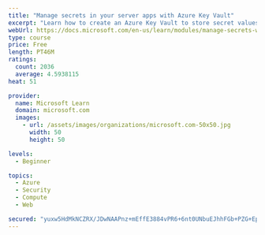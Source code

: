 ```yaml
---
title: "Manage secrets in your server apps with Azure Key Vault"
excerpt: "Learn how to create an Azure Key Vault to store secret values and how to enable secure access to the vault."
webUrl: https://docs.microsoft.com/en-us/learn/modules/manage-secrets-with-azure-key-vault/
type: course
price: Free
length: PT46M
ratings:
  count: 2036
  average: 4.5938115
heat: 51

provider:
  name: Microsoft Learn
  domain: microsoft.com
  images:
    - url: /assets/images/organizations/microsoft.com-50x50.jpg
      width: 50
      height: 50

levels:
  - Beginner

topics:
  - Azure
  - Security
  - Compute
  - Web

secured: "yuxw5HdMkNCZRX/JDwNAAPnz+mEffE3884vPR6+6nt0UNbuEJhhFGb+PZG+EpZOc4VYvOnNgINVEo20wTuk8nfUlkZvwsdYXmAYksml8PKr8XySv5eW1ud3aZuQ6Etr5yEGXSXJ5uw0bswZhFeaXdi4qLpzyqUlnwFHxvV14fZKnRZp9VwXPUuXBHhm5wvhJpjRXQlw2/8jeevmfadkUIWshHfESglkCJKMVhmBeOqdwR5EA44PqJT1THdaOJADvCqePLSdFsl91s+vq0fQqbApsRixE4SPRXkmJp0IOXz56h4zpOkdBI3GwOkXPXkXcMY62yMH+utvajYeol/JY8W1w4p1wzBbs/TMb6Vyp/Fa3Tl0YPu8TqbmO8VKXF+fFyq87atuUmQ7orxWOYK8NspJCy6nbgwlePH4UZxxo1gE=;DNHzo6d5fWzN2a06kloQ/g=="
---
```


